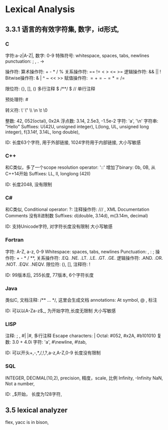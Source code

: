 # Lexical Analysis

## 3.3.1 语言的有效字符集, 数字，id形式,

### C

字符:a-z|A-Z|, 数字: 0-9
特殊符号: whitespace, spaces, tabs, newlines
punctuation: ; , . -> 

操作符: 
算术操作符: + - * / % 
关系操作符: == != < > <= >=
逻辑操作符: && || !
Bitwise操作符: & | ^ ~ << >>
赋值操作符: $= += -= *= /= %=$

限位符: {}, [], ()
多行注释 $ /**/ $
// 单行注释

预处理符: #

转义符: \\' \\" \\\ \n \t \0

整数: 42, 052(octal), 0x2A
浮点数: 3.14, 2.5e3, -1.5e-2
字符: 'a', '\n'
字符串: "Hello"
Suffixes: U(42U, unsigned integer), L(long, UL, unsigned long integer), f(3.14f, 3.14L, long double), 

ID: 长度63个字符, 用于外部链接, 1024字符用于内部链接, 大小写敏感

### C++
和C类似，多了一个scope resolution operator: '::'
增加了binary: 0b, 0B, 从C++14开始
Suffixes: LL, ll, longlong (42ll)

ID: 长度2048, 没有限制

### C#
和C类似, Conditional operator: ?:
注释操作符: /// , XML Documentation Comments
没有8进制数
Suffixes: d(double, 3.14d), m(3.14m, decimal)

ID: 支持Unicode字符, 对字符长度没有限制
大小写敏感

### Fortran
字符: A-Z, a-z, 0-9
Whitespace: spaces, tabs, newlines
Punctuation: , : ;
操作符: + - * / **,
关系操作符: .EQ. .NE. .LT. .LE. .GT. .GE.
逻辑操作符: .AND. .OR. .NOT. .EQV. .NEQV.
限位符: (), [],
注释符: !

ID: 99版本后, 255长度, 77版本, 6个字符长度

### Java
类似C, 文档注释: /** ... */, 这里会生成文档
annotations: At symbol, @ , 标注

ID: 可以以A-Za-z$_, 为开始字符,长度无限制
大小写敏感

### LISP
注释: ; , #| |#, 多行注释
Escape characters: | 
Octal: #052, #x2A, #b101010
复数: 3.0 + 4.0i
字符: 'a', #\newline, #\tab, 

ID: 可以开头+,-,*,/,!,?,a-z,A-Z,0-9
长度没有限制

### SQL
INTEGER,
DECIMAL(10,2), precision, 精度，scale, 比例
Infinity, -Infinity
NaN, Not a number, 

ID: _$开始， 长度为128字符, 

## 3.5 lexical analyzer
flex, yacc is in bison,



